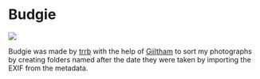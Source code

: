 # Budgie

![](https://emojipedia-us.s3.dualstack.us-west-1.amazonaws.com/thumbs/240/apple/285/camera_1f4f7.png)

Budgie was made by [trrb](https://github.com/trrb) with the help of [Giiltham](https://github.com/Giiltham) to sort my photographs by creating folders named after the date they were taken by importing the EXIF from the metadata.

